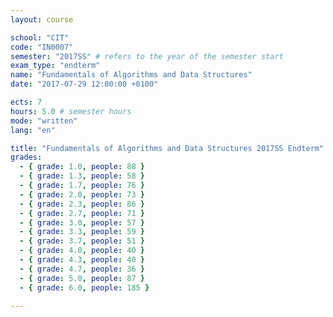 ```yaml
---
layout: course

school: "CIT"
code: "IN0007"
semester: "2017SS" # refers to the year of the semester start
exam_type: "endterm"
name: "Fundamentals of Algorithms and Data Structures"
date: "2017-07-29 12:00:00 +0100"

ects: 7
hours: 5.0 # semester hours
mode: "written"
lang: "en"

title: "Fundamentals of Algorithms and Data Structures 2017SS Endterm"
grades:
  - { grade: 1.0, people: 88 }
  - { grade: 1.3, people: 58 }
  - { grade: 1.7, people: 76 }
  - { grade: 2.0, people: 73 }
  - { grade: 2.3, people: 86 }
  - { grade: 2.7, people: 71 }
  - { grade: 3.0, people: 57 }
  - { grade: 3.3, people: 59 }
  - { grade: 3.7, people: 51 }
  - { grade: 4.0, people: 40 }
  - { grade: 4.3, people: 40 }
  - { grade: 4.7, people: 36 }
  - { grade: 5.0, people: 87 }
  - { grade: 6.0, people: 185 }

---
```




